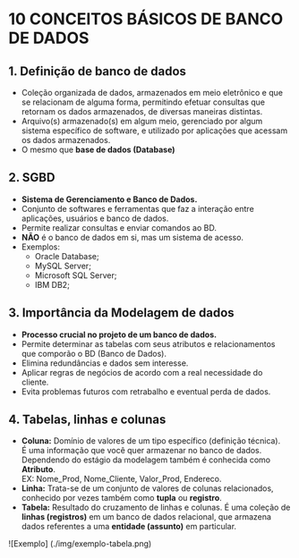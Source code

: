 # 10 CONCEITOS BÁSICOS DE BANCO DE DADOS

## 1. Definição de banco de dados

- Coleção organizada de dados, armazenados em meio eletrônico e que se relacionam de alguma forma, permitindo efetuar consultas que retornam os dados armazenados, de diversas maneiras distintas.
- Arquivo(s) armazenado(s) em algum meio, gerenciado por algum sistema específico de software, e utilizado por aplicações que acessam os dados armazenados.
- O mesmo que **base de dados (Database)**

## 2. SGBD

- **Sistema de Gerenciamento e Banco de Dados.**
- Conjunto de softwares e ferramentas que faz a interação entre aplicações, usuários e banco de dados.
- Permite realizar consultas e enviar comandos ao BD.
- **NÃO** é o banco de dados em si, mas um sistema de acesso.
- Exemplos:
  - Oracle Database;
  - MySQL Server;
  - Microsoft SQL Server;
  - IBM DB2;

## 3. Importância da Modelagem de dados

- **Processo crucial no projeto de um banco de dados.**
- Permite determinar as tabelas com seus atributos e relacionamentos que comporão o BD (Banco de Dados).
- Elimina redundâncias e dados sem interesse.
- Aplicar regras de negócios de acordo com a real necessidade do cliente.
- Evita problemas futuros com retrabalho e eventual perda de dados.

## 4. Tabelas, linhas e colunas

- **Coluna:** Domínio de valores de um tipo específico (definição técnica).  
É uma informação que você quer armazenar no banco de dados.  
Dependendo do estágio da modelagem também é conhecida como **Atributo**.  
EX: Nome_Prod, Nome_Cliente, Valor_Prod, Endereco.
- **Linha:** Trata-se de um conjunto de valores de colunas relacionados, conhecido por vezes também como **tupla** ou **registro**.  
- **Tabela:** Resultado do cruzamento de linhas e colunas. É uma coleção de **linhas (registros)** em um banco de dados relacional, que armazena dados referentes a uma **entidade (assunto)** em particular.  

![Exemplo] (./img/exemplo-tabela.png)